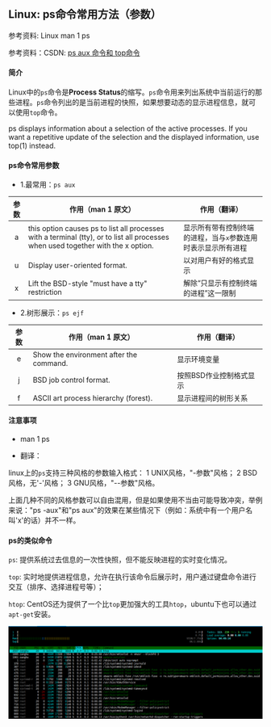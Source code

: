 ## Linux: ps命令常用方法（参数）

参考资料: Linux man 1 ps

参考资料：CSDN: [ps aux 命令和 top命令](https://blog.csdn.net/qq_38570571/article/details/82703621)

#### 简介

Linux中的`ps`命令是**Process Status**的缩写。`ps`命令用来列出系统中当前运行的那些进程。`ps`命令列出的是当前进程的快照，如果想要动态的显示进程信息，就可以使用`top`命令。

ps displays information about a selection of the active processes. If you want a repetitive update of the selection and the displayed information, use top(1) instead.

#### ps命令常用参数

* 1.最常用：`ps aux`

| 参数 | 作用（man 1 原文） | 作用（翻译） |
| :---: | --- | --- |
| a | this option causes ps to list all processes with a terminal (tty), or to list all processes when used together with the x option. | 显示所有带有控制终端的进程，当与`x`参数连用时表示显示所有进程 |
| u | Display user-oriented format. | 以对用户有好的格式显示 |
| x | Lift the BSD-style "must have a tty" restriction | 解除“只显示有控制终端的进程”这一限制 |

* 2.树形展示：`ps ejf`

| 参数 |作用（man 1 原文） | 作用（翻译） |
| :---: | --- | -- |
| e | Show the environment after the command. | 显示环境变量 |
| j | BSD job control format. | 按照BSD作业控制格式显示 |
| f | ASCII art process hierarchy (forest). | 显示进程间的树形关系 |

#### 注意事项

* man 1 ps
       
       
* 翻译：

linux上的`ps`支持三种风格的参数输入格式：
1 UNIX风格，"-参数"风格；
2 BSD风格，无'-'风格；
3 GNU风格，"--参数"风格。
       
上面几种不同的风格参数可以自由混用，但是如果使用不当由可能导致冲突，举例来说："ps -aux"和"ps aux"的效果在某些情况下（例如：系统中有一个用户名叫'x'的话）并不一样。

#### ps的类似命令

`ps`: 提供系统过去信息的一次性快照，但不能反映进程的实时变化情况。

`top`: 实时地提供进程信息，允许在执行该命令后展示时，用户通过键盘命令进行交互（排序、选择进程号等）；

`htop`: CentOS还为提供了一个比`top`更加强大的工具`htop`，ubuntu下也可以通过`apt-get`安装。

![](/assets/lin049_01.PNG)




